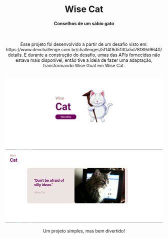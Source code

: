 <h1 align="center">Wise Cat</h1>

<h4 align="center">Conselhos de um sábio gato</h4>
<br>
<p align="center">Esse projeto foi desenvolvido a partir de um desafio visto em: https://www.devchallenge.com.br/challenges/5f14f8d5130a5d78f89d9640/details. E durante a construção do desafio, umas das APIs fornecidas não estava mais disponível, então tive a ideia de fazer uma adaptação, transformando Wise Goat em Wise Cat.</p>
<br>
<img alt="firstPage" src="./assets/2021-12-06_14-30.png">
<img alt="secondPage" src="./assets/2021-12-06_14-36.png">
<p align="center">Um projeto simples, mas bem divertido!</p>
